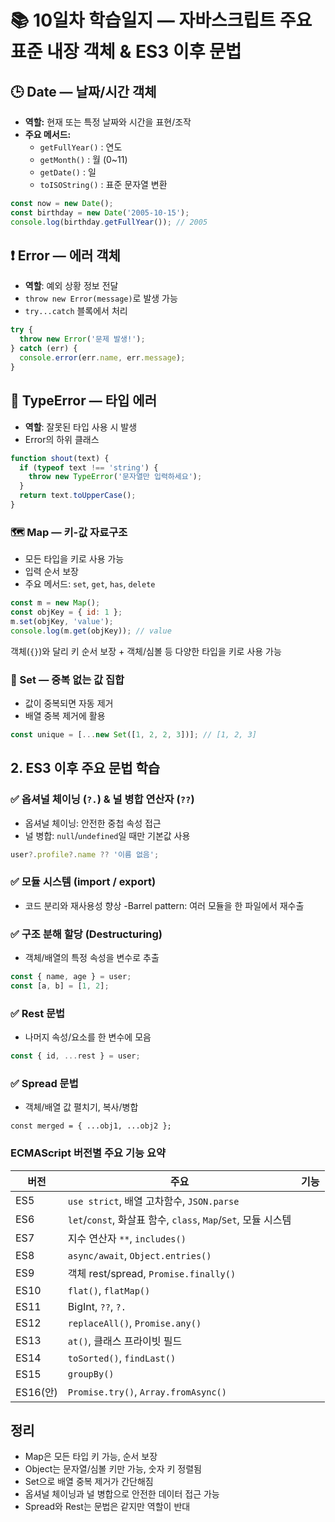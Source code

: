 # 📚 10일차 학습일지 — 자바스크립트 주요 표준 내장 객체 & ES3 이후 문법

## 🕒 Date — 날짜/시간 객체

- **역할:** 현재 또는 특정 날짜와 시간을 표현/조작
- **주요 메서드:**
  - `getFullYear()` : 연도
  - `getMonth()` : 월 (0~11)
  - `getDate()` : 일
  - `toISOString()` : 표준 문자열 변환

```js
const now = new Date();
const birthday = new Date('2005-10-15');
console.log(birthday.getFullYear()); // 2005
```

## ❗ Error — 에러 객체

- **역할**: 예외 상황 정보 전달
- `throw new Error(message)`로 발생 가능
- `try...catch` 블록에서 처리

```javascript
try {
  throw new Error('문제 발생!');
} catch (err) {
  console.error(err.name, err.message);
}
```

## 🚫 TypeError — 타입 에러

- **역할**: 잘못된 타입 사용 시 발생
- Error의 하위 클래스

```javascript
function shout(text) {
  if (typeof text !== 'string') {
    throw new TypeError('문자열만 입력하세요');
  }
  return text.toUpperCase();
}
```

### 🗺️ Map — 키-값 자료구조

- 모든 타입을 키로 사용 가능
- 입력 순서 보장
- 주요 메서드: `set`, `get`, `has`, `delete`

```javascript
const m = new Map();
const objKey = { id: 1 };
m.set(objKey, 'value');
console.log(m.get(objKey)); // value
```

객체(`{}`)와 달리 키 순서 보장 + 객체/심볼 등 다양한 타입을 키로 사용 가능

### 🧺 Set — 중복 없는 값 집합

- 값이 중복되면 자동 제거
- 배열 중복 제거에 활용

```javascript
const unique = [...new Set([1, 2, 2, 3])]; // [1, 2, 3]
```

## 2. ES3 이후 주요 문법 학습

### ✅ 옵셔널 체이닝 (`?.`) & 널 병합 연산자 (`??`)

- 옵셔널 체이닝: 안전한 중첩 속성 접근
- 널 병합: `null`/`undefined`일 때만 기본값 사용

```javascript
user?.profile?.name ?? '이름 없음';
```

### ✅ 모듈 시스템 (import / export)

- 코드 분리와 재사용성 향상
  -Barrel pattern: 여러 모듈을 한 파일에서 재수출

### ✅ 구조 분해 할당 (Destructuring)

- 객체/배열의 특정 속성을 변수로 추출

```javascript
const { name, age } = user;
const [a, b] = [1, 2];
```

### ✅ Rest 문법

- 나머지 속성/요소를 한 변수에 모음

```javascript
const { id, ...rest } = user;
```

### ✅ Spread 문법

- 객체/배열 값 펼치기, 복사/병합

```javscript
const merged = { ...obj1, ...obj2 };
```

### ECMAScript 버전별 주요 기능 요약

| 버전     | 주요                                                          | 기능 |
| -------- | ------------------------------------------------------------- | ---- |
| ES5      | `use strict`, 배열 고차함수, `JSON.parse`                     |
| ES6      | `let`/`const`, 화살표 함수, `class`, `Map`/`Set`, 모듈 시스템 |
| ES7      | 지수 연산자 `**`, `includes()`                                |
| ES8      | `async/await`, `Object.entries()`                             |
| ES9      | 객체 rest/spread, `Promise.finally()`                         |
| ES10     | `flat()`, `flatMap()`                                         |
| ES11     | BigInt, `??`, `?.`                                            |
| ES12     | `replaceAll()`, `Promise.any()`                               |
| ES13     | `at()`, 클래스 프라이빗 필드                                  |
| ES14     | `toSorted()`, `findLast()`                                    |
| ES15     | `groupBy()`                                                   |
| ES16(안) | `Promise.try()`, `Array.fromAsync()`                          |

## 정리

- Map은 모든 타입 키 가능, 순서 보장
- Object는 문자열/심볼 키만 가능, 숫자 키 정렬됨
- Set으로 배열 중복 제거가 간단해짐
- 옵셔널 체이닝과 널 병합으로 안전한 데이터 접근 가능
- Spread와 Rest는 문법은 같지만 역할이 반대
